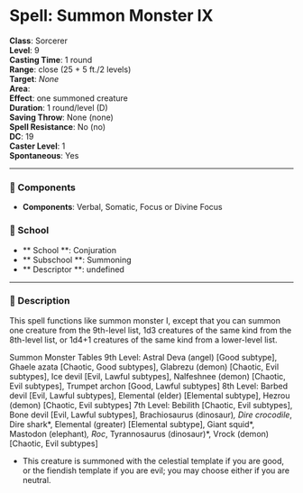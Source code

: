 
# Spell: Summon Monster IX
**Class**: Sorcerer  
**Level**: 9  
**Casting Time**: 1 round  
**Range**: close (25 + 5 ft./2 levels)  
**Target**: _None_  
**Area**:   
**Effect**: one summoned creature  
**Duration**: 1 round/level (D)  
**Saving Throw**: None (none)  
**Spell Resistance**: No (no)  
**DC**: 19  
**Caster Level**: 1  
**Spontaneous**: Yes

---

### 🔮 Components
- **Components**: Verbal, Somatic, Focus or Divine Focus

### 🏫 School
- ** School **: Conjuration
- ** Subschool **: Summoning
- ** Descriptor **: undefined
---

### 📜 Description
This spell functions like summon monster I, except that you can summon one creature from the 9th-level list, 1d3 creatures of the same kind from the 8th-level list, or 1d4+1 creatures of the same kind from a lower-level list.

Summon Monster Tables
9th Level: Astral Deva (angel) [Good subtype], Ghaele azata [Chaotic, Good subtypes], Glabrezu (demon) [Chaotic, Evil subtypes], Ice devil [Evil, Lawful subtypes], Nalfeshnee (demon) [Chaotic, Evil subtypes], Trumpet archon [Good, Lawful subtypes]
8th Level: Barbed devil [Evil, Lawful subtypes], Elemental (elder) [Elemental subtype], Hezrou (demon) [Chaotic, Evil subtypes]
7th Level: Bebilith [Chaotic, Evil subtypes], Bone devil [Evil, Lawful subtypes], Brachiosaurus (dinosaur)*, Dire crocodile*, Dire shark*, Elemental (greater) [Elemental subtype], Giant squid*, Mastodon (elephant)*, Roc*, Tyrannosaurus (dinosaur)*, Vrock (demon) [Chaotic, Evil subtypes]
 * This creature is summoned with the celestial template if you are good, or the fiendish template if you are evil; you may choose either if you are neutral.
